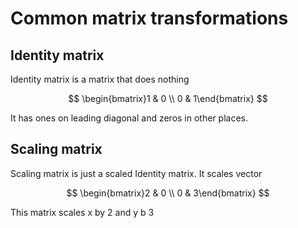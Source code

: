 # Common matrix transformations

## Identity matrix

Identity matrix is a matrix that does nothing

$$
\begin{bmatrix}1 & 0 \\
0 & 1\end{bmatrix}
$$

It has ones on leading diagonal and zeros in other places.


## Scaling matrix

Scaling matrix is just a scaled Identity matrix. It scales vector

$$
\begin{bmatrix}2 & 0 \\
0 & 3\end{bmatrix}
$$

This matrix scales x by 2 and y b 3

